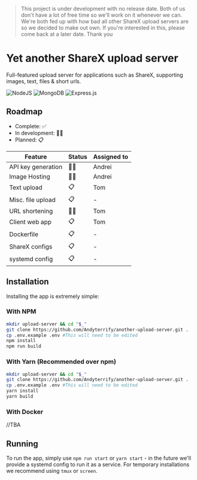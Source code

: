 > This project is under development with no release date. Both of us don't have a lot of free time so we'll work on it whenever we can. We're both fed up with how bad all other ShareX upload servers are so we decided to make out own. If you're interested in this, please come back at a later date. Thank you

# Yet another ShareX upload server

Full-featured upload server for applications such as ShareX, supporting images, text, files & short urls.

<p float="left">
<img alt="NodeJS" src="https://img.shields.io/badge/node.js%20-%2343853D.svg?&style=for-the-badge&logo=node.js&logoColor=white"/>

<img alt="MongoDB" src ="https://img.shields.io/badge/MongoDB-%234ea94b.svg?&style=for-the-badge&logo=mongodb&logoColor=white"/>

<img alt="Express.js" src="https://img.shields.io/badge/express.js%20-%23404d59.svg?&style=for-the-badge"/>
</p>

## Roadmap

- Complete: ✅
- In development: 👷‍♀️
- Planned: 📋

| Feature            | Status | Assigned to |
| ------------------ | ------ | ----------- |
| API key generation | 👷‍♀️     | Andrei      |
| Image Hosting      | 👷‍♀️     | Andrei      |
| Text upload        | 📋     | Tom         |
| Misc. file upload  | 📋     | -           |
| URL shortening     | 👷‍♀️     | Tom         |
| Client web app     | 📋     | Tom         |
| Dockerfile         | 📋     | -           |
| ShareX configs     | 📋     | -           |
| systemd config     | 📋     | -           |

## Installation

Installing the app is extremely simple:

### With NPM

```bash
mkdir upload-server && cd "$_"
git clone https://github.com/Andyterrify/another-upload-server.git .
cp .env.example .env #This will need to be edited
npm install
npm run build
```

### With Yarn (Recommended over npm)

```bash
mkdir upload-server && cd "$_"
git clone https://github.com/Andyterrify/another-upload-server.git .
cp .env.example .env #This will need to be edited
yarn install
yarn build
```

### With Docker

//TBA

## Running

To run the app, simply use `npm run start` or `yarn start` - in the future we'll provide a systemd config to run it as a service. For temporary installations we recommend using `tmux` or `screen`.
